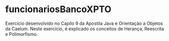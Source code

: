 # funcionariosBancoXPTO

Exercício desenvolvido no Capílo 9 da Apostila Java e Orientação a Objetos da Caelum.
Neste exercício, é explicado os conceitos de Herança, Reescrita e Polimorfismo.
